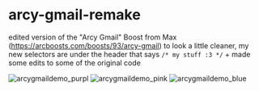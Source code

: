 # arcy-gmail-remake
edited version of the "Arcy Gmail" Boost from Max (https://arcboosts.com/boosts/93/arcy-gmail) to look a little cleaner, my new selectors are under the header that says `/* my stuff :3 */` + made some edits to some of the original code

![arcygmaildemo_purpl](https://github.com/ameya-g-git/arcy-gmail-remake/assets/121361927/87da425a-204b-4b15-9e49-f5f8927b6f8f)
![arcygmaildemo_pink](https://github.com/ameya-g-git/arcy-gmail-remake/assets/121361927/71ce1139-3cfd-44df-9f40-0806b30b3e68)
![arcygmaildemo_blue](https://github.com/ameya-g-git/arcy-gmail-remake/assets/121361927/d0757bea-7cf0-4332-b1e0-616d3c3c81a8)
